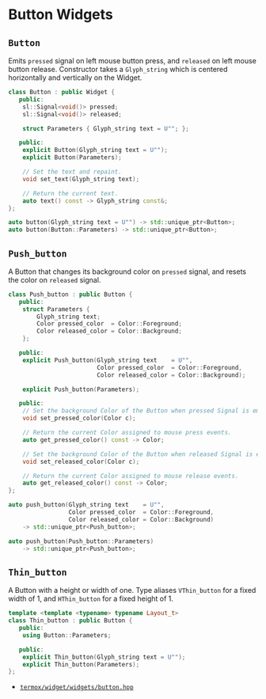 # Button Widgets

## `Button`

Emits `pressed` signal on left mouse button press, and `released` on left mouse
button release. Constructor takes a `Glyph_string` which is centered
horizontally and vertically on the Widget.

```cpp
class Button : public Widget {
   public:
    sl::Signal<void()> pressed;
    sl::Signal<void()> released;

    struct Parameters { Glyph_string text = U""; };

   public:
    explicit Button(Glyph_string text = U"");
    explicit Button(Parameters);

    // Set the text and repaint.
    void set_text(Glyph_string text);

    // Return the current text.
    auto text() const -> Glyph_string const&;
};

auto button(Glyph_string text = U"") -> std::unique_ptr<Button>;
auto button(Button::Parameters) -> std::unique_ptr<Button>;
```

## `Push_button`

A Button that changes its background color on `pressed` signal, and resets the
color on `released` signal.

```cpp
class Push_button : public Button {
   public:
    struct Parameters {
        Glyph_string text;
        Color pressed_color  = Color::Foreground;
        Color released_color = Color::Background;
    };

   public:
    explicit Push_button(Glyph_string text    = U"",
                         Color pressed_color  = Color::Foreground,
                         Color released_color = Color::Background);

    explicit Push_button(Parameters);

   public:
    // Set the background Color of the Button when pressed Signal is emitted.
    void set_pressed_color(Color c);

    // Return the current Color assigned to mouse press events.
    auto get_pressed_color() const -> Color;

    // Set the background Color of the Button when released Signal is emitted.
    void set_released_color(Color c);

    // Return the current Color assigned to mouse release events.
    auto get_released_color() const -> Color;
};

auto push_button(Glyph_string text    = U"",
                 Color pressed_color  = Color::Foreground,
                 Color released_color = Color::Background)
    -> std::unique_ptr<Push_button>;

auto push_button(Push_button::Parameters)
    -> std::unique_ptr<Push_button>;
```

## `Thin_button`

A Button with a height or width of one. Type aliases `VThin_button` for a fixed
width of 1, and `HThin_button` for a fixed height of 1.

```cpp
template <template <typename> typename Layout_t>
class Thin_button : public Button {
   public:
    using Button::Parameters;

   public:
    explicit Thin_button(Glyph_string text = U"");
    explicit Thin_button(Parameters);
};
```

- [`termox/widget/widgets/button.hpp`](../../../include/termox/widget/widgets/button.hpp)
